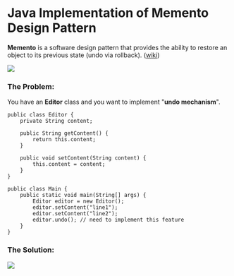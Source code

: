 # Java Implementation of Memento Design Pattern

**Memento** is a software design pattern that provides the ability to restore an object to its previous state (undo via rollback). ([wiki](https://en.wikipedia.org/wiki/Memento_pattern))

![](https://github.com/shamy1st/design-pattern-memento-java/blob/main/memento-uml.png)

### The Problem: 
You have an **Editor** class and you want to implement "**undo mechanism**".

    public class Editor {
        private String content;

        public String getContent() {
            return this.content;
        }

        public void setContent(String content) {
            this.content = content;
        }
    }

    public class Main {
        public static void main(String[] args) {
            Editor editor = new Editor();
            editor.setContent("line1");
            editor.setContent("line2");
            editor.undo(); // need to implement this feature
        }
    }

### The Solution:
![](https://github.com/shamy1st/design-pattern-memento-java/blob/main/memento-solution-uml.png)
